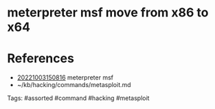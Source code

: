 # meterpreter msf move from x86 to x64

# References
- [20221003150816](/zet/20221003150816/README.md) meterpreter msf
- ~/kb/hacking/commands/metasploit.md

Tags:
    #assorted #command #hacking #metasploit
